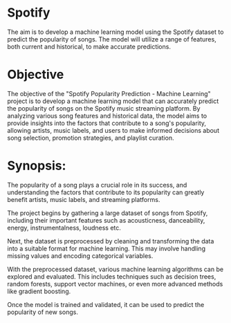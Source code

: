 # Spotify
 The aim is to develop a machine learning model using the Spotify dataset to predict the popularity of songs. The model will utilize a range of features, both current and historical, to make accurate predictions.

# Objective
The objective of the "Spotify Popularity Prediction - Machine Learning" project is to develop a machine learning model that can accurately predict the popularity of songs on the Spotify music streaming platform. By analyzing various song features and historical data, the model aims to provide insights into the factors that contribute to a song's popularity, allowing artists, music labels, and users to make informed decisions about song selection, promotion strategies, and playlist curation.

# Synopsis:
The popularity of a song plays a crucial role in its success, and understanding the factors that contribute to its popularity can greatly benefit artists, music labels, and streaming platforms.

The project begins by gathering a large dataset of songs from Spotify, including their important features such as acousticness, danceability, energy, instrumentalness, loudness etc.

Next, the dataset is preprocessed by cleaning and transforming the data into a suitable format for machine learning. This may involve handling missing values and encoding categorical variables.

With the preprocessed dataset, various machine learning algorithms can be explored and evaluated. This includes techniques such as decision trees, random forests, support vector machines, or even more advanced methods like gradient boosting.

Once the model is trained and validated, it can be used to predict the popularity of new songs.
